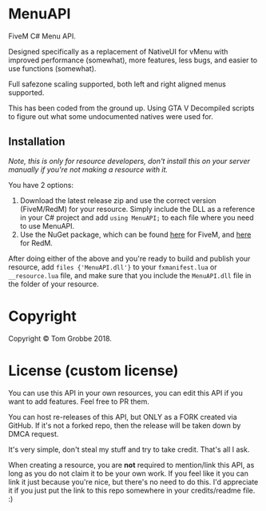 # MenuAPI
FiveM C# Menu API. 

Designed specifically as a replacement of NativeUI for vMenu with improved performance (somewhat), more features, less bugs, and easier to use functions (somewhat).

Full safezone scaling supported, both left and right aligned menus supported.

This has been coded from the ground up. Using GTA V Decompiled scripts to figure out what some undocumented natives were used for.


## Installation
_Note, this is only for resource developers, don't install this on your server manually if you're not making a resource with it._

You have 2 options:
1. Download the latest release zip and use the correct version (FiveM/RedM) for your resource. Simply include the DLL as a reference in your C# project and add `using MenuAPI;` to each file where you need to use MenuAPI. 
2. Use the NuGet package, which can be found [here](https://www.nuget.org/packages/MenuAPI.FiveM/) for FiveM, and [here](https://www.nuget.org/packages/MenuAPI.RedM/) for RedM.

After doing either of the above and you're ready to build and publish your resource, add `files {'MenuAPI.dll'}` to your `fxmanifest.lua` or `__resource.lua` file, and make sure that you include the `MenuAPI.dll` file in the folder of your resource.


# Copyright
Copyright © Tom Grobbe 2018.

# License (custom license)
You can use this API in your own resources, you can edit this API if you want to add features. Feel free to PR them.

You can host re-releases of this API, but ONLY as a FORK created via GitHub. If it's not a forked repo, then the release will be taken down by DMCA request.

It's very simple, don't steal my stuff and try to take credit. That's all I ask.

When creating a resource, you are **not** required to mention/link this API, as long as you do not claim it to be your own work.
If you feel like it you can link it just because you're nice, but there's no need to do this. I'd appreciate it if you just put the link to this repo somewhere in your credits/readme file. :)
